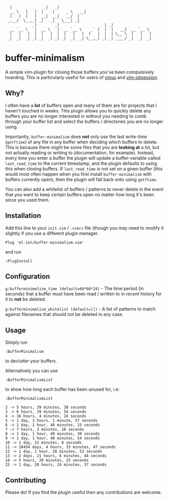 ```
  |              _|   _|
  __ \   |   |  |    |     _ \   __|
  |   |  |   |  __|  __|   __/  |
 _.__/  \__,_| _|   _|   \___| _|
            _)        _)                    | _)
  __ `__ \   |  __ \   |  __ `__ \    _` |  |  |   __|  __ `__ \
  |   |   |  |  |   |  |  |   |   |  (   |  |  | \__ \  |   |   |
 _|  _|  _| _| _|  _| _| _|  _|  _| \__,_| _| _| ____/ _|  _|  _|
```

<h1> buffer-minimalism </h1>
A simple vim-plugin for closing those buffers you've been compulsively hoarding. This is particularly useful for users of <a href='https://github.com/jceb/vmux'>vmux</a> and <a href='https://github.com/tpope/vim-obsession'>vim-obsession</a>.<br>

<h2> Why? </h2>
I often have a <b>lot</b> of buffers open and many of them are for projects that I haven't touched in weeks. This plugin allows you to quickly delete any buffers you are no longer interested in without you needing to comb through your buffer list and select the buffers / directories you are no longer using. <br>

Importantly, `buffer-minimalism` does <b>not</b> only use the last write-time (<code>getftime</code>) of any file in any buffer when deciding which buffers to delete. This is because there might be some files that you are <b>looking at</b> a lot, but not actually reading or writing to (documentation, for example). Instead, every time you enter a buffer the plugin will update a buffer-variable called <code>last_read_time</code> to the current timestamp, and the plugin defaults to using this when closing buffers. If <code>last_read_time</code> is not set on a given buffer (this would most often happen when you first install `buffer-minimalism` with buffers currently open), then the plugin will fall back onto using <code>getftime</code>. <br>

You can also add a whitelist of buffers / patterns to never delete in the event that you want to keep certain buffers open no matter how long it's been since you used them.

<h2> Installation </h2>
Add this line to your <code>init.vim</code> / <code>.vimrc</code> file (though you may need to modify it slightly if you use a different plugin manager.

```
Plug 'el-iot/buffer-minimalism.vim'
```

and run

```
:PlugInstall
```

<h2>Configuration</h2>

<code>g:bufferminimalism_time (default=60\*60\*24)</code> - The time period (in seconds) that a buffer must have been read / written to in recent history for it to <b>not</b> be deleted.

<code>g:bufferminimalism_whitelist (default=[])</code> - A list of patterns to match against filenames that should not be deleted in any case.

<h2>Usage</h2>

Simply run

```
:BufferMinimalism
```

to declutter your buffers. <br>

Alternatively you can use

```
:BufferMinimalismList
```

to show how long each buffer has been unused for, i.e:

```
:BufferMinimalismList

2 -> 5 hours, 39 minutes, 38 seconds
3 -> 6 hours, 39 minutes, 54 seconds
4 -> 16 hours, 4 minutes, 24 seconds
5 -> 1 day, 3 hours, 1 minute, 57 seconds
6 -> 1 day, 1 hour, 48 minutes, 15 seconds
7 -> 7 hours, 3 minutes, 16 seconds
8 -> 1 day, 1 hour, 49 minutes, 30 seconds
9 -> 1 day, 1 hour, 48 minutes, 54 seconds
10 -> 1 day, 22 minutes, 6 seconds
11 -> 18454 days, 4 hours, 33 minutes, 47 seconds
12 -> 1 day, 1 hour, 28 minutes, 53 seconds
13 -> 2 days, 21 hours, 6 minutes, 44 seconds
14 -> 5 hours, 39 minutes, 25 seconds
25 -> 1 day, 20 hours, 24 minutes, 37 seconds
```

<h2>Contributing</h2>
Please do! If you find the plugin useful then any contributions are welcome.
